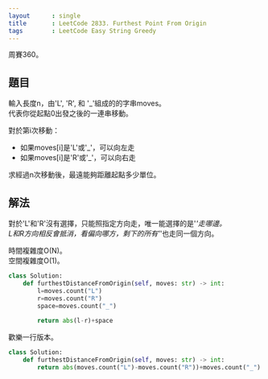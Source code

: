 ```yaml
---
layout      : single
title       : LeetCode 2833. Furthest Point From Origin
tags        : LeetCode Easy String Greedy
---
```

周賽360。

## 題目

輸入長度n，由'L', 'R', 和 '_'組成的的字串moves。  
代表你從起點0出發之後的一連串移動。  

對於第i次移動：  

- 如果moves[i]是'L'或'_'，可以向左走  
- 如果moves[i]是'R'或'_'，可以向右走  

求經過n次移動後，最遠能夠距離起點多少單位。  

## 解法

對於'L'和'R'沒有選擇，只能照指定方向走，唯一能選擇的是'_'走哪邊。  
L和R方向相反會抵消，看偏向哪方，剩下的所有'_'也走同一個方向。  

時間複雜度O(N)。  
空間複雜度O(1)。  

```python
class Solution:
    def furthestDistanceFromOrigin(self, moves: str) -> int:
        l=moves.count("L")
        r=moves.count("R")
        space=moves.count("_")
        
        return abs(l-r)+space
```

歡樂一行版本。  

```python
class Solution:
    def furthestDistanceFromOrigin(self, moves: str) -> int:
        return abs(moves.count("L")-moves.count("R"))+moves.count("_")
```
